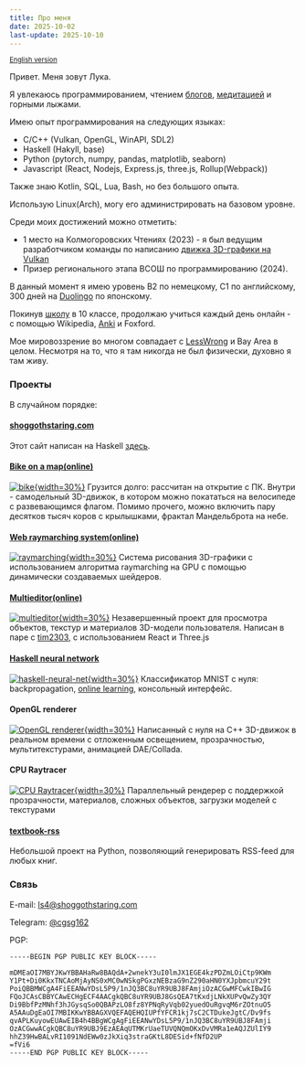 ```yaml
---
title: Про меня
date: 2025-10-02
last-update: 2025-10-10
---
```


<small>[English version](me)</small>

Привет. Меня зовут Лука.

Я увлекаюсь программированием, чтением [блогов](rss), [медитацией](meditation) и горными лыжами.

Имею опыт программирования на следующих языках:

- C/C++ (Vulkan, OpenGL, WinAPI, SDL2)
- Haskell (Hakyll, base)
- Python (pytorch, numpy, pandas, matplotlib, seaborn)
- Javascript (React, Nodejs, Express.js, three.js, Rollup(Webpack))

Также знаю Kotlin, SQL, Lua, Bash, но без большого опыта.

Использую Linux(Arch), могу его администрировать на базовом уровне.

Среди моих достижений можно отметить:

- 1 место на Колмогоровских Чтениях (2023) - я был ведущим разработчиком команды по написанию [движка 3D-графики на Vulkan](cgsg)
- Призер регионального этапа ВСОШ по программированию (2024).

В данный момент я имею уровень B2 по немецкому, C1 по английскому, 300 дней на [Duolingo](https://www.duolingo.com/profile/deeeear) по японскому.

Покинув [школу](school) в 10 классе, продолжаю учиться каждый день онлайн - с помощью Wikipedia, [Anki](srs) и Foxford.

Мое мировоззрение во многом совпадает с [LessWrong](https://lesswrong.com/) и Bay Area в целом. Несмотря на то, что я там никогда не был физически, духовно я там живу.

### Проекты

В случайном порядке:

#### [shoggothstaring.com](about)

Этот сайт написан на Haskell [здесь](https://github.com/30be/shoggothStaring/blob/main/main.hs).

#### [Bike on a map(online)](https://30be.github.io/SUM2023/PROJECT/dist/)

[![bike](bike.png){width=30%}](bike.png)
Грузится долго: рассчитан на открытие с ПК.
Внутри - самодельный 3D-движок, в котором можно покататься на велосипеде с развевающимся флагом. Помимо прочего, можно включить пару десятков тысяч коров с крылышками, фрактал Мандельброта на небе.

#### [Web raymarching system(online)](https://30be.github.io/SUM2024/WebRaymarching/)

[![raymarching](raymarching.png){width=30%}](raymarching.png)
Система рисования 3D-графики с использованием алгоритма raymarching на GPU с помощью динамически создаваемых шейдеров.

#### [Multieditor(online)](https://30be.github.io/MultiEditor/output/index.html)

[![multieditor](multieditor.png){width=30%}](multieditor.png)
Незавершенный проект для просмотра объектов, текстур и материалов 3D-модели пользователя.
Написан в паре с [tim2303](https://github.com/tim2303/), с использованием React и Three.js

#### [Haskell neural network](https://github.com/30be/haskell-neural-net)

[![haskell-neural-net](haskell-nn.png){width=30%}](haskell-nn.png)
Классификатор MNIST с нуля: backpropagation, [online learning](https://en.wikipedia.org/wiki/Online_machine_learning), консольный интерфейс.

#### OpenGL renderer

[![OpenGL renderer](T06ANIM.png){width=30%}](T06ANIM.png)
Написанный с нуля на C++ 3D-движок в реальном времени с отложенным освещением, прозрачностью, мультитекстурами, анимацией DAE/Collada.

#### CPU Raytracer

[![CPU Raytracer](T05RT.png){width=30%}](T05RT.png)
Параллельный рендерер с поддержкой прозрачности, материалов, сложных объектов, загрузки моделей с текстурами

#### [textbook-rss](TextbookRSS)

Небольшой проект на Python, позволяющий генерировать RSS-feed для любых книг.

### Связь

E-mail: <ls4@shoggothstaring.com>

Telegram: [@cgsg162](t.me/cgsg162)

PGP:

```PGP
-----BEGIN PGP PUBLIC KEY BLOCK-----

mDMEaOI7MBYJKwYBBAHaRw8BAQdA+2wnekY3uI0lmJX1EGE4kzPDZmLOiCtp9KWm
Y1Pt+Di0KkxTNCAoMjAyNS0xMC0wNSkgPGxzNEBzaG9nZ290aHN0YXJpbmcuY29t
PoiQBBMWCgA4FiEEANwYDsL5P9/1nJQ3BC8uYR9UBJ8FAmjiOzACGwMFCwkIBwIG
FQoJCAsCBBYCAwECHgECF4AACgkQBC8uYR9UBJ8GsQEA7tKxdjLNkXUPvQwZy3QY
Di9BbfPzMNhf3hJGysqSo0QBAPzLO8fz8YPNqRyVqb02yuedOuRgvqM6rZOtnuO5
A5AAuDgEaOI7MBIKKwYBBAGXVQEFAQEHQIUPfYFCR1kj7sC2CTDukeJgtC/Dv9fs
qvAPLKuyowEUAwEIB4h4BBgWCgAgFiEEANwYDsL5P9/1nJQ3BC8uYR9UBJ8FAmji
OzACGwwACgkQBC8uYR9UBJ9EzAEAqUTMKrUaeTUVQNQmOKxDvVMRa1eAQJZUlIY9
hhZ39HwBALvRI1091NdEWw0zJkXiq3straGKtL8DESid+fNfD2UP
=fVi6
-----END PGP PUBLIC KEY BLOCK-----
```
